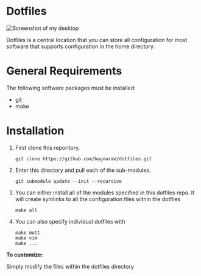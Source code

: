 # Dotfiles

![Screenshot of my desktop](https://bagnaram.github.io/img/desktop.png) 

Dotfiles is a central location that you can store all configuration for most
software that supports configuration in the home directory.

# General Requirements

The following software packages must be installed:

* git
* make

# Installation

1. First clone this reporitory.

     ```shell
     git clone https://github.com/bagnaram/dotfiles.git
     ```
     
2. Enter this directory and pull each of the sub-modules.
 
     ```shell
     git submodule update --init --recursive
     ```
     
3. You can either install all of the modules specified in this dotfiles repo.
    It will create symlinks to all the configuration files within the dotfiles

     ```shell
     make all
     ```

4. You can also specify individual dotfiles with

     ```shell
     make mutt
     make vim
     make ...
     ```

**To customize:**

Simply modify the files within the dotfiles directory
